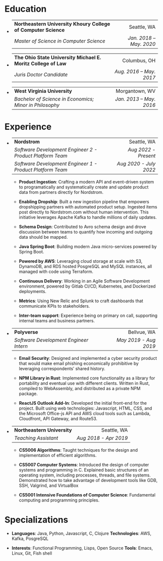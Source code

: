 # Education

- |                                                                |                         |
  |:---------------------------------------------------------------|------------------------:|
  | **Northeastern University Khoury College of Computer Science** |             Seattle, WA |
  | *Master of Science in Computer Science*                        | *Jan. 2018 – May. 2020* |

- |                                                                |                         |
  |:---------------------------------------------------------------|------------------------:|
  | **The Ohio State University Michael E. Moritz College of Law** |            Columbus, OH |
  | *Juris Doctor Candidate*                                       | *Aug. 2016 – May. 2017* |

- |                                                         |                         |
  |:--------------------------------------------------------|------------------------:|
  | **West Virginia University**                            |          Morgantown, WV |
  | *Bachelor of Science in Economics; Minor in Philosophy* | *Jan. 2013 – May. 2016* |

# Experience

- |                                                           |                        |
  |:----------------------------------------------------------|-----------------------:|
  | **Nordstrom**                                             |            Seattle, WA |
  | *Software Development Engineer 2 - Product Platform Team* |   *Aug 2022 - Present* |
  | *Software Development Engineer 1 - Product Platform Team* | *Aug 2020 - July 2022* |

  -  **Product Ingestion**: Crafting a modern API and event-driven
    system to programatically and systematically create and update
    product data from partners directly for Nordstrom.

  -  **Enabling Dropship**: Built a new ingestion pipeline that empowers
    dropshipping partners with automated product setup. Ingested items
    post directly to Nordstrom.com without human intervention. This
    initiative leverages Apache Kafka to handle millions of daily
    updates.

  -  **Schema Design**: Contributed to Avro schema design and drove
    discussion between teams to quantify how incoming and outgoing data
    should be mapped.

  -  **Java Spring Boot**: Building modern Java micro-services powered
    by Spring Boot.

  -  **Powered by AWS**: Leveraging cloud storage at scale with S3,
    DynamoDB, and RDS hosted PosgreSQL and MySQL instances, all managed
    with code using Terraform.

  -  **Continuous Delivery**: Working in an Agile Software Development
    environment, powered by Gitlab CI/CD, Kubernetes, and Dockerized
    deployments.

  -  **Metrics**: Using New Relic and Splunk to craft dashboards that
    communicate KPIs to stakeholders.

  -  **Inter-team support**: Experience being on primary on call,
    supporting internal teams and business partners.

- |                                        |                       |
  |:---------------------------------------|----------------------:|
  | **Polyverse**                          |           Bellvue, WA |
  | *Software Development Engineer Intern* | *May 2019 - Aug 2019* |

  -  **Email Security**: Designed and implemented a cyber security
    product that would make email phishing economically prohibitive by
    leveraging correspondents’ shared history.

  -  **NPM Library in Rust**: Implemented core functionality as a
    library for portability and eventual use with different clients.
    Written in Rust, compiled to WebAssembly, and distributed as a
    private NPM package.

  -  **ReactJS Outlook Add-In**: Developed the initial front-end for the
    project. Built using web technologies: Javascript, HTML, CSS, and
    the Microsoft Office-js API and AWS cloud tools such as Lambda,
    Cloudfront, API Gateway, and Route53.

- |                             |                       |
  |:----------------------------|----------------------:|
  | **Northeastern University** |           Seattle, WA |
  | *Teaching Assistant*        | *Aug 2018 - Apr 2019* |

  -  **CS5006 Algorithms**: Taught techniques for the design and
    implementation of efficient algorithms.

  -  **CS5007 Computer Systems**: Introduced the design of computer
    systems and programming in C. Explained basic structures of an
    operating system, including processes, threads, and file systems.
    Demonstrated how to take advantage of development tools like GDB,
    SSH, Valgrind, and VirtualBox

  -  **CS5001 Intensive Foundations of Computer Science**: Fundamental
    computing and programming principles.

# Specializations

-  **Languages**: Java, Python, Javascript, C, Clojure **Technologies**:
  AWS, Kafka, PosgreSQL

-  **Interests**: Functional Programming, Lisps, Open Source **Tools**:
  Emacs, Linux, Git, Fish shell
